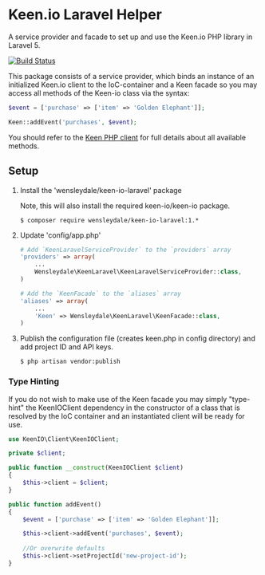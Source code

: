 # Keen.io Laravel Helper

A service provider and facade to set up and use the Keen.io PHP library in Laravel 5.

[![Build Status](https://travis-ci.org/garethtdavies/keen-io-laravel.svg?branch=master)](https://travis-ci.org/garethtdavies/keen-io-laravel)

This package consists of a service provider, which binds an instance of an initialized Keen.io client to the 
IoC-container and a Keen facade so you may access all methods of the Keen-io class via the syntax:

```php
$event = ['purchase' => ['item' => 'Golden Elephant']];

Keen::addEvent('purchases', $event);
```

You should refer to the [Keen PHP client](https://github.com/keenlabs/KeenClient-PHP) for full details about all 
available methods. 

## Setup

1. Install the 'wensleydale/keen-io-laravel' package

    Note, this will also install the required keen-io/keen-io package.

    ```shell
    $ composer require wensleydale/keen-io-laravel:1.*
    ```
    
2. Update 'config/app.php'
  
    ```php
    # Add `KeenLaravelServiceProvider` to the `providers` array
    'providers' => array(
        ...
        Wensleydale\KeenLaravel\KeenLaravelServiceProvider::class,
    )

    # Add the `KeenFacade` to the `aliases` array
    'aliases' => array(
        ...
        'Keen' => Wensleydale\KeenLaravel\KeenFacade::class,
    )
    ```

3. Publish the configuration file (creates keen.php in config directory) and add project ID and API keys.

	```shell
    $ php artisan vendor:publish
    ```

### Type Hinting

If you do not wish to make use of the Keen facade you may simply "type-hint" the KeenIOClient dependency in the 
constructor of a class that is resolved by the IoC container and an instantiated client will be ready for use.


```php
use KeenIO\Client\KeenIOClient;

private $client;

public function __construct(KeenIOClient $client)
{
    $this->client = $client;
}

public function addEvent()
{
	$event = ['purchase' => ['item' => 'Golden Elephant']];    

	$this->client->addEvent('purchases', $event);
    
    //Or overwrite defaults
    $this->client->setProjectId('new-project-id');
}
```
